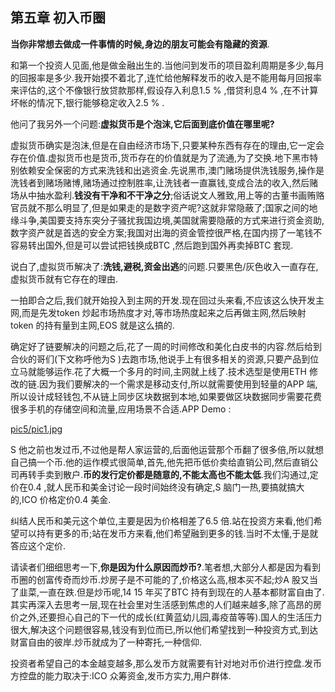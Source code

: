
##  第五章  初入币圈


**当你非常想去做成一件事情的时候,身边的朋友可能会有隐藏的资源**.

和第一个投资人见面,他是做金融出生的.当他问到发币的项目盈利周期是多少,每月的回报率是多少.我开始摸不着北了,连忙给他解释发币的收入是不能用每月回报率来评估的,这个不像银行放贷款那样,假设存入利息1.5 % ,借贷利息4 % ,在不计算坏帐的情况下,银行能够稳定收入2.5 % .

他问了我另外一个问题:**虚拟货币是个泡沫,它后面到底价值在哪里呢?**

虚拟货币确实是泡沫,但是在自由经济市场下,只要某种东西有存在的理由,它一定会存在价值.虚拟货币也是货币,货币存在的价值就是为了流通,为了交换.地下黑市特别依赖安全保密的方式来洗钱和出逃资金.先说黑市,澳门赌场提供洗钱服务,操作是洗钱者到赌场赌博,赌场通过控制胜率,让洗钱者一直赢钱,变成合法的收入,然后赌场从中抽水盈利.**钱没有干净和不干净之分**;俗话说文人雅致,用上等的古董书画贿赂官员就不那么明显了,但是如果走的是数字资产呢?这就非常隐蔽了;国家之间的地缘斗争,美国要支持东突分子骚扰我国边境,美国就需要隐蔽的方式来进行资金资助,数字资产就是首选的安全方案;我国对出海的资金管控很严格,在国内捞了一笔钱不容易转出国外,但是可以尝试把钱换成BTC ,然后跑到国外再卖掉BTC 套现.

说白了,虚拟货币解决了:**洗钱,避税,资金出逃**的问题.只要黑色/灰色收入一直存在,虚拟货币就有它存在的理由.

一拍即合之后,我们就开始投入到主网的开发.现在回过头来看,不应该这么快开发主网,而是先发token 炒起市场热度才对,等市场热度起来之后再做主网,然后映射token 的持有量到主网,EOS 就是这么搞的.

确定好了链要解决的问题之后,花了一周的时间修改和美化白皮书的内容.然后给到合伙的哥们(下文称呼他为S )去跑市场,他说手上有很多相关的资源,只要产品到位立马就能够运作.花了大概一个多月的时间,主网就上线了.技术选型是使用ETH 修改的链.因为我们要解决的一个需求是移动支付,所以就需要使用到轻量的APP 端,所以设计成轻钱包,不从链上同步区块数据到本地,如果要做区块数据同步需要花费很多手机的存储空间和流量,应用场景不合适.APP Demo :

[pic5/pic1.jpg](pic5/pic1.jpg)

S 他之前也发过币,不过他是帮人家运营的,后面他运营那个币翻了很多倍,所以就想自己搞一个币.他的运作模式很简单,首先,他先把币低价卖给直销公司,然后直销公司再转手卖到散户.**币的发行定价都是随意的,不能太高也不能太低**.我们沟通过,定价在0.4 ,就人民币和美金讨论一段时间始终没有确定,S 脑门一热,要搞就搞大的,ICO 价格定价0.4 美金.

纠结人民币和美元这个单位,主要是因为价格相差了6.5 倍.站在投资方来看,他们希望可以持有更多的币;站在发币方来看,他们希望融到更多的钱.当时不太懂,于是就答应这个定价.

请读者们细细思考一下,**你是因为什么原因而炒币?**.笔者想,大部分人都是因为看到币圈的创富传奇而炒币.炒房子是不可能的了,价格这么高,根本买不起;炒A 股又当了韭菜,一直在跌.但是炒币呢,14 15 年买了BTC 持有到现在的人基本都财富自由了.其实再深入去思考一层,现在社会里对生活感到焦虑的人们越来越多,除了高昂的房价之外,还要担心自己的下一代的成长(红黄蓝幼儿园,毒疫苗等等).国人的生活压力很大,解决这个问题很容易,钱没有到位而已,所以他们希望找到一种投资方式,到达财富自由的彼岸.炒币就成为了一种寄托,一种信仰.

投资者希望自己的本金越变越多,那么发币方就需要有针对地对币价进行控盘.发币方控盘的能力取决于:ICO 众筹资金,发币方实力,用户群体.
